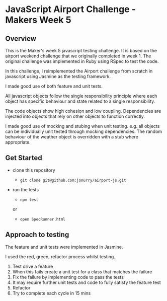 # JavaScript Airport Challenge - Makers Week 5

## Overview

This is the Maker's week 5 javascript testing challenge. It is based on the airport weekend challenge that we originally completed in week 1. The original challenge was implemented in Ruby using RSpec to test the code.

In this challenge, I reimplemented the Airport challenge from scratch in javascript using Jasmine as the testing framework.

I made good use of both feature and unit tests.

All javascript objects follow the single responsibility principle where each object has specific behaviour and state related to a single responsibility.

The code objects show high cohesion and low coupling. Dependencies are injected into objects that rely on other objects to function correctly.

I made good use of mocking and stubing when unit testing. e.g. all objects can be individually unit tested through mocking dependencies. The random behaviour of the weather object is overridden with a stub where appropriate.

## Get Started

- clone this repository
  - `git clone git@github.com:jonurry/airport-js.git`
- run the tests

  - `npm test`

  or

  - `open SpecRunner.html`

## Approach to testing

The feature and unit tests were implemented in Jasmine.

I used the red, green, refactor process whilst testing.

1. Test drive a feature
2. When this fails create a unit test for a class that matches the failure
3. Fix the failure by implementing code to pass the tests
4. It may require further unit tests and code to fully satisfy the feature test
5. Refactor
6. Try to complete each cycle in 15 mins
